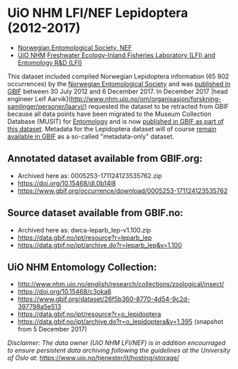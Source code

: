 # UiO NHM LFI/NEF Lepidoptera (2012-2017)

* [Norwegian Entomological Society, NEF](http://www.entomologi.no/eng_index.htm)
* [UiO NHM](http://www.nhm.uio.no/english/) [Freshwater Ecology-Inland Fisheries Laboratory (LFI) and Entomology R&D (LFI)](http://www.nhm.uio.no/om/organisasjon/forskning-samlinger/?vrtx=unit-view&areacode=280804&lang=en)

This dataset included compiled Norwegian Lepidoptera information (65 902 occurrences) by the [Norwegian Entomological Society](http://www.entomologi.no/eng_index.htm) and was [published in GBIF](https://www.gbif.org/occurrence/download/0005253-171124123535762) between 30 July 2012 and 6 December 2017. In December 2017 |head engineer Leif Aarvik](http://www.nhm.uio.no/om/organisasjon/forskning-samlinger/personer/laarvi/) requested the dataset to be retracted from GBIF because all data points have been migrated to the Museum Collection Database (MUSIT) for [Entomology](http://www.nhm.uio.no/english/research/collections/zoological/insect/) and is now [published in GBIF as part of this dataset](https://www.gbif.org/dataset/26f5b360-8770-4d54-9c2d-397798a5e513). Metadata for the Lepidoptera dataset will of course [remain available in GBIF](https://www.gbif.org/occurrence/download/0005253-171124123535762) as a so-called "metadata-only" dataset.

## Annotated dataset available from GBIF.org:
* Archived here as: 0005253-171124123535762.zip
* https://doi.org/10.15468/dl.0b14l8
* https://www.gbif.org/occurrence/download/0005253-171124123535762

## Source dataset available from GBIF.no:
* Archived here as: dwca-leparb_lep-v1.100.zip
* https://data.gbif.no/ipt/resource?r=leparb_lep
* https://data.gbif.no/ipt/archive.do?r=leparb_lep&v=1.100

## UiO NHM Entomology Collection:
* http://www.nhm.uio.no/english/research/collections/zoological/insect/
* https://doi.org/10.15468/c3oka6
* https://www.gbif.org/dataset/26f5b360-8770-4d54-9c2d-397798a5e513
* https://data.gbif.no/ipt/resource?r=o_lepidoptera
* https://data.gbif.no/ipt/archive.do?r=o_lepidoptera&v=1.395 (snapshot from 5 December 2017)


_Disclaimer: The data owner (UiO NHM LFI/NEF) is in addition encourraged to ensure persistent data archiving following the guidelines at the University of Oslo at:_ https://www.uio.no/tjenester/it/hosting/storage/
